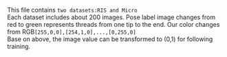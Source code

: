 This file contains `two datasets:RIS and Micro`  
Each dataset includes about 200 images.
Pose label image changes from red to green represents threads from one tip to the end.
Our color changes from RGB`[255,0,0],[254,1,0],...,[0,255,0]`  
Base on above, the image value can be transformed to (0,1) for following training.
